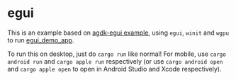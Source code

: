 # egui

This is an example based on [agdk-egui example](https://GitHub.Com/rust-mobile/rust-android-examples), using `egui`, `winit` and `wgpu` to run [egui_demo_app](https://GitHub.Com/emilk/egui/tree/master/egui_demo_app).

To run this on desktop, just do `cargo run` like normal! For mobile, use `cargo android run` and `cargo apple run` respectively (or use `cargo android open` and `cargo apple open` to open in Android Studio and Xcode respectively).
